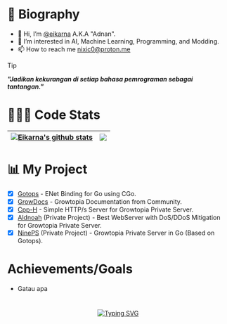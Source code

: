 # 👤 Biography
- 👋 Hi, I’m [@eikarna](https://github.com/eikarna) A.K.A "Adnan".
- 👀 I’m interested in AI, Machine Learning, Programming, and Modding.
- 📫 How to reach me nixic0@proton.me

> [!TIP]
> _**"Jadikan kekurangan di setiap bahasa pemrograman sebagai tantangan."**_

# 🧑🏻‍💻 Code Stats
| <a href="https://github.com/eikarna"><img align="center" src="https://github-readme-stats.vercel.app/api?username=eikarna&show_icons=true&include_all_commits=true&theme=transparent&hide_border=true" alt="Eikarna's github stats" /></a> | <a href="https://github.com/eikarna"><img align="center" src="https://github-readme-stats.vercel.app/api/top-langs/?username=eikarna&layout=compact&theme=transparent&hide_border=true" /></a> |
| ------------- | ------------- |

# 📊 My Project
- [X] [Gotops](https://github.com/eikarna/Gotops) - ENet Binding for Go using CGo.
- [X] [GrowDocs](https://github.com/eikarna/GrowDocs) - Growtopia Documentation from Community.
- [X] [Cpp-H](https://github.com/eikarna/cpp-h) - Simple HTTP/s Server for Growtopia Private Server.
- [X] [Aldnoah](https://github.com/eikarna/Aldnoah) (Private Project) - Best WebServer with DoS/DDoS Mitigation for Growtopia Private Server.
- [X] [NinePS](https://github.com/eikarna/gotps) (Private Project) - Growtopia Private Server in Go (Based on Gotops).

# Achievements/Goals
- Gatau apa

# 
<div align="center">
  <a href="https://git.io/typing-svg">
    <img src="https://readme-typing-svg.demolab.com?font=Micro+5+Charted&size=69&duration=3500&pause=1000&color=A8F71D&background=00000000&center=true&vCenter=true&random=false&width=600&lines=I'am+Currently+Mastering+GO" alt="Typing SVG" />
  </a>
</div>
